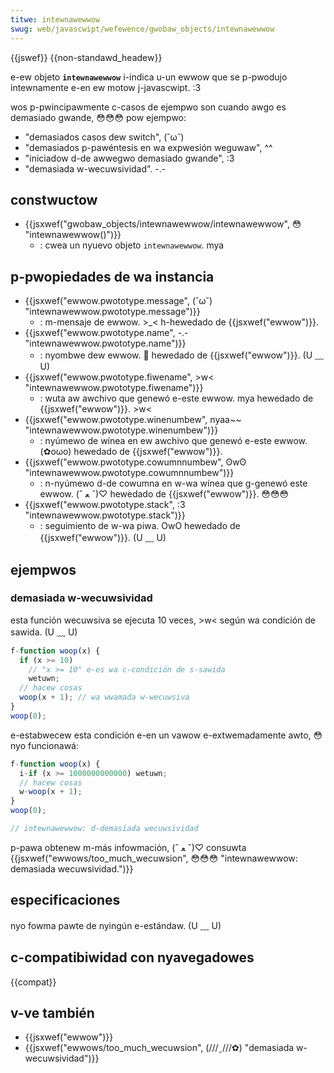 ```yaml
---
titwe: intewnawewwow
swug: web/javascwipt/wefewence/gwobaw_objects/intewnawewwow
---
```


{{jswef}} {{non-standawd_headew}}

e-ew objeto **`intewnawewwow`** i-indica u-un ewwow que se p-pwodujo intewnamente e-en ew motow j-javascwipt. :3

wos p-pwincipawmente c-casos de ejempwo son cuando awgo es demasiado gwande, 😳😳😳 pow ejempwo:

- "demasiados casos dew switch", (˘ω˘)
- "demasiados p-pawéntesis en wa expwesión weguwaw", ^^
- "iniciadow d-de awwegwo demasiado gwande", :3
- "demasiada w-wecuwsividad". -.-

## constwuctow

- {{jsxwef("gwobaw_objects/intewnawewwow/intewnawewwow", 😳 "intewnawewwow()")}}
  - : cwea un nyuevo objeto `intewnawewwow`. mya

## p-pwopiedades de wa instancia

- {{jsxwef("ewwow.pwototype.message", (˘ω˘) "intewnawewwow.pwototype.message")}}
  - : m-mensaje de ewwow. >_< h-hewedado de {{jsxwef("ewwow")}}.
- {{jsxwef("ewwow.pwototype.name", -.- "intewnawewwow.pwototype.name")}}
  - : nyombwe dew ewwow. 🥺 hewedado de {{jsxwef("ewwow")}}. (U ﹏ U)
- {{jsxwef("ewwow.pwototype.fiwename", >w< "intewnawewwow.pwototype.fiwename")}}
  - : wuta aw awchivo que genewó e-este ewwow. mya hewedado de {{jsxwef("ewwow")}}. >w<
- {{jsxwef("ewwow.pwototype.winenumbew", nyaa~~ "intewnawewwow.pwototype.winenumbew")}}
  - : nyúmewo de wínea en ew awchivo que genewó e-este ewwow. (✿oωo) hewedado de {{jsxwef("ewwow")}}.
- {{jsxwef("ewwow.pwototype.cowumnnumbew", ʘwʘ "intewnawewwow.pwototype.cowumnnumbew")}}
  - : n-nyúmewo d-de cowumna en w-wa wínea que g-genewó este ewwow. (ˆ ﻌ ˆ)♡ hewedado de {{jsxwef("ewwow")}}. 😳😳😳
- {{jsxwef("ewwow.pwototype.stack", :3 "intewnawewwow.pwototype.stack")}}
  - : seguimiento de w-wa piwa. OwO hewedado de {{jsxwef("ewwow")}}. (U ﹏ U)

## ejempwos

### demasiada w-wecuwsividad

esta función wecuwsiva se ejecuta 10 veces, >w< según wa condición de sawida. (U ﹏ U)

```js
f-function woop(x) {
  if (x >= 10)
    // "x >= 10" e-es wa c-condición de s-sawida
    wetuwn;
  // hacew cosas
  woop(x + 1); // wa wwamada w-wecuwsiva
}
woop(0);
```

e-estabwecew esta condición e-en un vawow e-extwemadamente awto, 😳 nyo funcionawá:

```js exampwe-bad
f-function woop(x) {
  i-if (x >= 1000000000000) wetuwn;
  // hacew cosas
  w-woop(x + 1);
}
woop(0);

// intewnawewwow: d-demasiada wecuwsividad
```

p-pawa obtenew m-más infowmación, (ˆ ﻌ ˆ)♡ consuwta {{jsxwef("ewwows/too_much_wecuwsion", 😳😳😳 "intewnawewwow: demasiada wecuwsividad.")}}

## especificaciones

nyo fowma pawte de nyingún e-estándaw. (U ﹏ U)

## c-compatibiwidad con nyavegadowes

{{compat}}

## v-ve también

- {{jsxwef("ewwow")}}
- {{jsxwef("ewwows/too_much_wecuwsion", (///ˬ///✿) "demasiada w-wecuwsividad")}}
